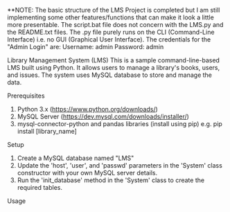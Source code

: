 **NOTE: The basic structure of the LMS Project is completed but I am still implementing some other features/functions that can make it look a little more presentable. The script.bat file does not concern with the LMS.py and the README.txt files. The .py file purely runs on the CLI (Command-Line Interface) i.e. no GUI (Graphical User Interface). The credentials for the "Admin Login" are:
Username: admin
Password: admin

Library Management System (LMS)
This is a sample command-line-based LMS built using Python. It allows users to manage a library's books, users, and issues. The system uses MySQL database to store and manage the data.

Prerequisites
1. Python 3.x (https://www.python.org/downloads/)
2. MySQL Server (https://dev.mysql.com/downloads/installer/)
3. mysql-connector-python and pandas libraries (install using pip)
e.g. pip install [library_name]

Setup
1. Create a MySQL database named "LMS"
2. Update the 'host', 'user', and 'passwd' parameters in the 'System' class constructor with your own MySQL server details.
3. Run the 'init_database' method in the 'System' class to create the required tables.

Usage
